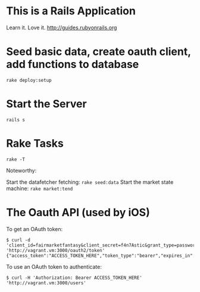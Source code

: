 # This is a Rails Application

Learn it. Love it.  http://guides.rubyonrails.org


# Seed basic data, create oauth client, add functions to database
`rake deploy:setup`

# Start the Server

`rails s`

# Rake Tasks

`rake -T`

Noteworthy:

Start the datafetcher fetching: `rake seed:data`
Start the market state machine: `rake market:tend`

# The Oauth API (used by iOS)

To get an OAuth token:

    $ curl -d 'client_id=fairmarketfantasy&client_secret=f4n7Astic&grant_type=password&username=fantasysports@mustw.in&password=F4n7a5y' 'http://vagrant.vm:3000/oauth2/token'
    {"access_token":"ACCESS_TOKEN_HERE","token_type":"bearer","expires_in":86399,"refresh_token":"REFRESH_TOKEN_HERE"}

To use an OAuth token to authenticate:

    $ curl -H 'Authorization: Bearer ACCESS_TOKEN_HERE' 'http://vagrant.vm:3000/users'


